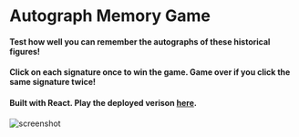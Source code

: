 # Autograph Memory Game

#### Test how well you can remember the autographs of these historical figures!

#### Click on each signature once to win the game. Game over if you click the same signature twice!

#### Built with React. Play the deployed verison [here](https://jkhwu.github.io/clickysigs/).

![screenshot](public/screenshot.png)
